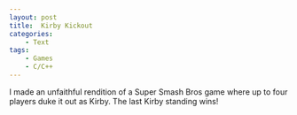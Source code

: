 ```yaml
---
layout: post
title:  Kirby Kickout
categories: 
    - Text
tags: 
    - Games
    - C/C++
---
```

I made an unfaithful rendition of a Super Smash Bros game where up to four players duke it out as Kirby.
The last Kirby standing wins!